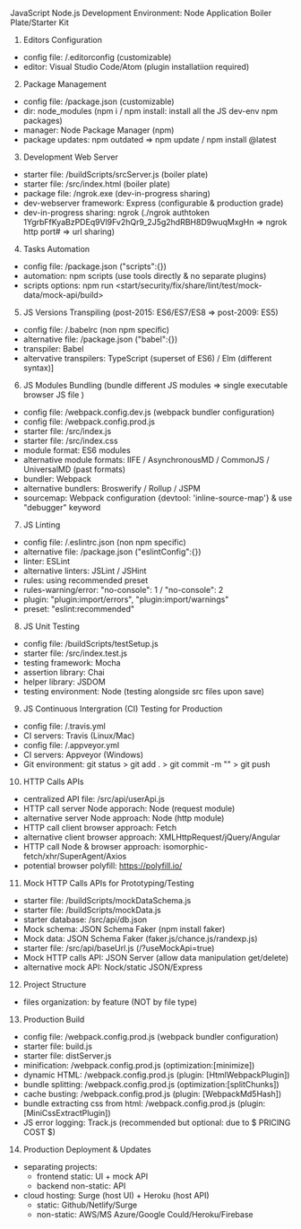 JavaScript Node.js Development Environment: Node Application Boiler Plate/Starter Kit

1. Editors Configuration 
- config file: /.editorconfig (customizable) 
- editor: Visual Studio Code/Atom (plugin installatiion required) 

2. Package Management
- config file: /package.json (customizable)  
- dir: node_modules (npm i / npm install: install all the JS dev-env npm packages) 
- manager: Node Package Manager (npm)
- package updates: npm outdated => npm update / npm install <package>@latest

3. Development Web Server
- starter file: /buildScripts/srcServer.js (boiler plate) 
- starter file: /src/index.html (boiler plate) 
- package file: /ngrok.exe (dev-in-progress sharing)
- dev-webserver framework: Express (configurable & production grade)
- dev-in-progress sharing: ngrok (./ngrok authtoken 1YgrbFfKyaBzPDEq9Vl9Fv2hQr9_2J5g2hdRBH8D9wuqMxgHn => ngrok http port# => url sharing)

4. Tasks Automation 
- config file: /package.json ("scripts":{})
- automation: npm scripts (use tools directly & no separate plugins)
- scripts options: npm run <start/security/fix/share/lint/test/mock-data/mock-api/build>

5. JS Versions Transpiling (post-2015: ES6/ES7/ES8 => post-2009: ES5)
- config file: /.babelrc (non npm specific)  
- alternative file: /package.json ("babel":{})
- transpiler: Babel 
- altervative transpilers: TypeScript (superset of ES6) / Elm (different syntax)]

6. JS Modules Bundling (bundle different JS modules => single executable browser JS file )
- config file: /webpack.config.dev.js (webpack bundler configuration)
- config file: /webpack.config.prod.js
- starter file: /src/index.js
- starter file: /src/index.css
- module format: ES6 modules 
- alternative module formats: IIFE / AsynchronousMD / CommonJS / UniversalMD (past formats)
- bundler: Webpack 
- alternative bundlers: Broswerify / Rollup / JSPM
- sourcemap: Webpack configuration {devtool: 'inline-source-map'} & use "debugger" keyword

7. JS Linting 
- config file: /.eslintrc.json (non npm specific)  
- alternative file: /package.json ("eslintConfig":{})
- linter: ESLint
- alternative linters: JSLint / JSHint
- rules: using recommended preset
- rules-warning/error: "no-console": 1 / "no-console": 2
- plugin: "plugin:import/errors", "plugin:import/warnings" 
- preset: "eslint:recommended"

8. JS Unit Testing 
- config file: /buildScripts/testSetup.js
- starter file: /src/index.test.js
- testing framework: Mocha  
- assertion library: Chai 
- helper library: JSDOM
- testing environment: Node (testing alongside src files upon save)

9. JS Continuous Intergration (CI) Testing for Production 
- config file: /.travis.yml
- CI servers: Travis (Linux/Mac) 
- config file: /.appveyor.yml
- CI servers: Appveyor (Windows)
- Git environment: git status > git add . > git commit -m "<msg>" > git push 

10. HTTP Calls APIs
- centralized API file: /src/api/userApi.js 
- HTTP call server Node apporach: Node (request module)
- alternative server Node approach: Node (http module)
- HTTP call client browser approach: Fetch 
- alternative client browser approach: XMLHttpRequest/jQuery/Angular
- HTTP call Node & browser approach: isomorphic-fetch/xhr/SuperAgent/Axios
- potential browser polyfill: https://polyfill.io/

11. Mock HTTP Calls APIs for Prototyping/Testing 
- starter file: /buildScripts/mockDataSchema.js
- starter file: /buildScripts/mockData.js
- starter database: /src/api/db.json
- Mock schema: JSON Schema Faker (npm install faker)
- Mock data: JSON Schema Faker (faker.js/chance.js/randexp.js)
- starter file: /src/api/baseUrl.js (/?useMockApi=true)
- Mock HTTP calls API: JSON Server (allow data manipulation get/delete)
- alternative mock API: Nock/static JSON/Express

12. Project Structure 
- files organization: by feature (NOT by file type)

13. Production Build 
- config file: /webpack.config.prod.js (webpack bundler configuration)
- starter file: build.js
- starter file: distServer.js
- minification: /webpack.config.prod.js (optimization:[minimize])
- dynamic HTML: /webpack.config.prod.js (plugin: [HtmlWebpackPlugin])
- bundle splitting: /webpack.config.prod.js (optimization:[splitChunks])
- cache busting: /webpack.config.prod.js (plugin: [WebpackMd5Hash])
- bundle extracting css from html: /webpack.config.prod.js (plugin: [MiniCssExtractPlugin])
- JS error logging: Track.js (recommended but optional: due to $ PRICING COST $) 

14. Production Deployment & Updates
- separating projects: 
    + frontend static: UI + mock API 
    + backend non-static: API 
- cloud hosting: Surge (host UI) + Heroku (host API)
    + static: Github/Netlify/Surge
    + non-static: AWS/MS Azure/Google Could/Heroku/Firebase


